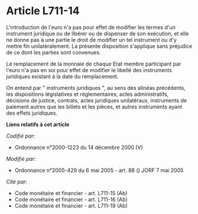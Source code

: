 # Article L711-14

L'introduction de l'euro n'a pas pour effet de modifier les termes d'un instrument juridique ou de libérer ou de dispenser de
son exécution, et elle ne donne pas à une partie le droit de modifier un tel instrument ou d'y mettre fin unilatéralement. La
présente disposition s'applique sans préjudice de ce dont les parties sont convenues.

Le remplacement de la monnaie de chaque Etat membre participant par l'euro n'a pas en soi pour effet de modifier le libellé
des instruments juridiques existant à la date du remplacement.

On entend par " instruments juridiques ", au sens des alinéas précédents, les dispositions législatives et réglementaires,
actes administratifs, décisions de justice, contrats, actes juridiques unilatéraux, instruments de paiement autres que les
billets et les pièces, et autres instruments ayant des effets juridiques.

**Liens relatifs à cet article**

_Codifié par_:

  - Ordonnance n°2000-1223 du 14 décembre 2000 (V)

_Modifié par_:

  - Ordonnance n°2005-429 du 6 mai 2005 - art. 88 () JORF 7 mai 2005

_Cité par_:

  - Code monétaire et financier - art. L711-15 (Ab)
  - Code monétaire et financier - art. L711-16 (Ab)
  - Code monétaire et financier - art. L711-19 (Ab)
